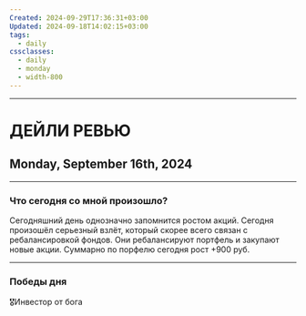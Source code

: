 ```yaml
---
Created: 2024-09-29T17:36:31+03:00
Updated: 2024-09-18T14:02:15+03:00
tags:
  - daily
cssclasses:
  - daily
  - monday
  - width-800
---
```

***
# ДЕЙЛИ РЕВЬЮ
## Monday, September 16th, 2024
***
### Что сегодня со мной произошло?

Сегодняшний день однозначно запомнится ростом акций. Сегодня произошёл серьезный взлёт, который скорее всего связан с ребалансировкой фондов. Они ребалансируют портфель и закупают новые акции. Суммарно по порфелю сегодня рост +900 руб.
***
### Победы дня
🎖️Инвестор от бога